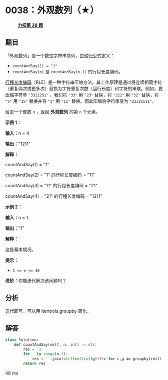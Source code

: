 # 0038：外观数列（★）


> <u>**[力扣第 38 题](https://leetcode.cn/problems/count-and-say/)**</u>

## 题目

<p>「外观数列」是一个数位字符串序列，由递归公式定义：</p>

<ul>
<li><code>countAndSay(1) = "1"</code></li>
<li><code>countAndSay(n)</code> 是 <code>countAndSay(n-1)</code> 的行程长度编码。</li>
</ul>



<ul>
</ul>

<p><a href="https://baike.baidu.com/item/%E8%A1%8C%E7%A8%8B%E9%95%BF%E5%BA%A6%E7%BC%96%E7%A0%81/2931940">行程长度编码</a>（RLE）是一种字符串压缩方法，其工作原理是通过将连续相同字符（重复两次或更多次）替换为字符重复次数（运行长度）和字符的串联。例如，要压缩字符串 <code>"3322251"</code> ，我们将 <code>"33"</code> 用 <code>"23"</code> 替换，将 <code>"222"</code> 用 <code>"32"</code> 替换，将 <code>"5"</code> 用 <code>"15"</code> 替换并将 <code>"1"</code> 用 <code>"11"</code> 替换。因此压缩后字符串变为 <code>"23321511"</code>。</p>

<p>给定一个整数 <code>n</code> ，返回 <strong>外观数列</strong> 的第 <code>n</code> 个元素。</p>

<p><strong>示例 1：</strong></p>

<div class="example-block">
<p><strong>输入：</strong>n = 4</p>

<p><strong>输出：</strong>"1211"</p>

<p><strong>解释：</strong></p>

<p>countAndSay(1) = "1"</p>

<p>countAndSay(2) = "1" 的行程长度编码 = "11"</p>

<p>countAndSay(3) = "11" 的行程长度编码 = "21"</p>

<p>countAndSay(4) = "21" 的行程长度编码 = "1211"</p>
</div>

<p><strong class="example">示例 2：</strong></p>

<div class="example-block">
<p><strong>输入：</strong><span class="example-io">n = 1</span></p>

<p><strong>输出：</strong><span class="example-io">"1"</span></p>

<p><strong>解释：</strong></p>

<p>这是基本情况。</p>
</div>



<p><strong>提示：</strong></p>

<ul>
<li><code>1 &lt;= n &lt;= 30</code></li>
</ul>


<strong>进阶：</strong>你能迭代解决该问题吗？

## 分析 

迭代即可，可以用 itertools.groupby 简化。

## 解答

```python
class Solution:
    def countAndSay(self, n: int) -> str:
        res = '1'
        for _ in range(n-1):
            res = ''.join(str(len(list(g)))+c for c,g in groupby(res))
        return res
```
48 ms
